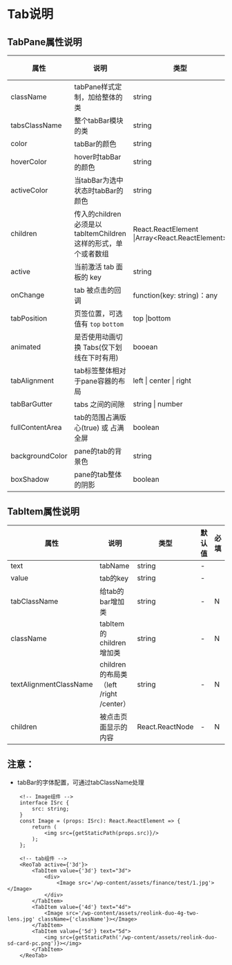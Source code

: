 # Tab说明

## TabPane属性说明

| 属性            | 说明                               | 类型                                     | 默认值 | 必填 |
| --------------- | ---------------------------------- | ---------------------------------------- | ------ | ---- |
| className       | tabPane样式定制，加给整体的类            | string                                   | -      | N    |
| tabsClassName | 整个tabBar模块的类 | string | - |  |
| color           | tabBar的颜色                                                 | string                                                       | -      |  |
| hoverColor      | hover时tabBar的颜色                                          | string                                                       | -      |  |
| activeColor     | 当tabBar为选中状态时tabBar的颜色                             | string                                                       | -      |      |
| children        | 传入的children必须是以<TabItem value={} text={}>tabItemChildren</TabItem>这样的形式，单个或者数组 | React.ReactElement<ITabItem> \|Array<React.ReactElement<ITabItem>> | -      |      |
| active | 当前激活 tab 面板的 key            | string                                   | -      |      |
| onChange | tab 被点击的回调                   | function(key: string)：any | -      |      |
| tabPosition | 页签位置，可选值有 `top`  `bottom` | top \|bottom                             | top    |      |
| animated        | 是否使用动画切换 Tabs(仅下划线在下时有用)  | booean                                   | false  |      |
| tabAlignment    | tab标签整体相对于pane容器的布局      | left \| center \| right                  | left   |      |
| tabBarGutter    | tabs 之间的间隙                    | string \| number                         | -      |      |
| fullContentArea | tab的范围占满版心(true) 或 占满全屏                          | boolean                                                      | false |      |
| backgroundColor | pane的tab的背景色                 | string                                   | -      |      |
| boxShadow       | pane的tab整体的阴影                  | boolean                                  | -      |      |

## TabItem属性说明

| 属性                   | 说明                                    | 类型            | 默认值 | 必填 |
| ---------------------- | --------------------------------------- | --------------- | ------ | ---- |
| text                   | tabName                                 | string          | -      |      |
| value                  | tab的key                                | string          | -      |      |
| tabClassName           | 给tab的bar增加类                        | string          | -      | N    |
| className              | tabItem的children增加类                 | string          | -      | N    |
| textAlignmentClassName | children的布局类（left /right /center） | string          | -      | N    |
| children               | 被点击页面显示的内容                    | React.ReactNode | -      | N    |

## 注意：

- tabBar的字体配置，可通过tabClassName处理

```react
    <!-- Image组件 -->
    interface ISrc {
        src: string;
    }
    const Image = (props: ISrc): React.ReactElement => {
        return (
            <img src={getStaticPath(props.src)}/>
        );
    };

    <!-- tab组件 -->
    <ReoTab active={'3d'}>
        <TabItem value={'3d'} text="3d">
            <div>
                <Image src='/wp-content/assets/finance/test/1.jpg'></Image>
            </div>
        </TabItem>
        <TabItem value={'4d'} text="4d">
            <Image src='/wp-content/assets/reolink-duo-4g-two-lens.jpg' className={'className'}></Image>
        </TabItem>
        <TabItem value={'5d'} text="5d">
            <img src={getStaticPath('/wp-content/assets/reolink-duo-sd-card-pc.png')}></img>
        </TabItem>
    </ReoTab>
```
